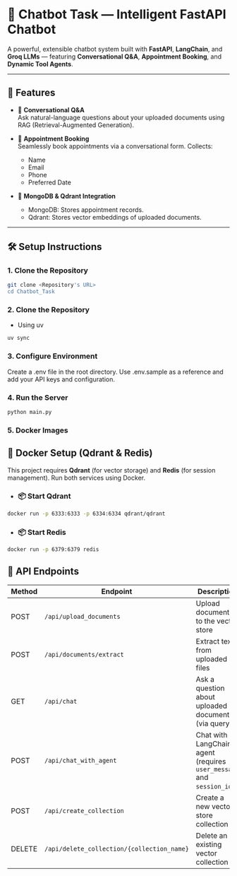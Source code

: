 # 🤖 Chatbot Task — Intelligent FastAPI Chatbot

A powerful, extensible chatbot system built with **FastAPI**, **LangChain**, and **Groq LLMs** — featuring **Conversational Q&A**, **Appointment Booking**, and **Dynamic Tool Agents**.

---

## 🚀 Features

- 🧠 **Conversational Q&A**  
  Ask natural-language questions about your uploaded documents using RAG (Retrieval-Augmented Generation).

- 📅 **Appointment Booking**  
  Seamlessly book appointments via a conversational form. Collects:
  - Name
  - Email
  - Phone
  - Preferred Date


- 🧬 **MongoDB & Qdrant Integration**  
  - MongoDB: Stores appointment records.
  - Qdrant: Stores vector embeddings of uploaded documents.

---

## 🛠️ Setup Instructions

### 1. Clone the Repository

```bash
git clone <Repository's URL>
cd Chatbot_Task
```

### 2. Clone the Repository
- Using uv
```bash
uv sync
```

### 3. Configure Environment
Create a .env file in the root directory. Use .env.sample as a reference and add your API keys and configuration.

### 4. Run the Server
```bash
python main.py
```

### 5. Docker Images
## 🐳 Docker Setup (Qdrant & Redis)

This project requires **Qdrant** (for vector storage) and **Redis** (for session management). Run both services using Docker.

- ### 📦 Start Qdrant

```bash
docker run -p 6333:6333 -p 6334:6334 qdrant/qdrant
```

- ### 📦 Start Redis
```bash
docker run -p 6379:6379 redis
```


## 📡 API Endpoints

| Method | Endpoint                                | Description                                           |
|--------|-----------------------------------------|-------------------------------------------------------|
| POST   | `/api/upload_documents`                | Upload documents to the vector store                 |
| POST   | `/api/documents/extract`               | Extract text from uploaded files                     |
| GET    | `/api/chat`                            | Ask a question about uploaded documents (via query)  |
| POST   | `/api/chat_with_agent`                 | Chat with LangChain agent (requires `user_message` and `session_id`) |
| POST   | `/api/create_collection`               | Create a new vector store collection                 |
| DELETE | `/api/delete_collection/{collection_name}` | Delete an existing vector collection              |
